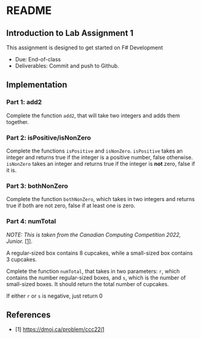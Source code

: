# README

## Introduction to Lab Assignment 1

This assignment is designed to get started on F# Development

- Due: End-of-class
- Deliverables: Commit and push to Github.

## Implementation

### Part 1: add2

Complete the function `add2`, that will take two integers and adds them together.

### Part 2: isPositive/isNonZero

Complete the functions `isPositive` and `isNonZero`. `isPositive` takes an
integer and returns true if the integer is a positive number, false otherwise.
`isNonZero` takes an integer and returns true if the integer is **not** zero,
false if it is.

### Part 3: bothNonZero

Complete the function `bothNonZero`, which takes in two integers and returns true if both are not zero, false if at
least one is zero.

### Part 4: numTotal

*NOTE: This is taken from the Canadian Computing Competition 2022, Junior.* [[1]](#ref1).

A regular-sized box contains 8 cupcakes, while a small-sized box contains 3 cupcakes.

Cmplete the function `numTotal`, that takes in two parameters: `r`, which contains the number regular-sized boxes, and `s`, which is the number of small-sized boxes. It should return the total number of cupcakes.

If either `r` or `s` is negative, just return 0


## References

- <a id="ref1">[1]</a> https://dmoj.ca/problem/ccc22j1
